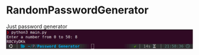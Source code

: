 # RandomPasswordGenerator
Just password generator
![alt text](https://github.com/nJviR/RandomPasswordGenerator/blob/main/Img/prew.png)
